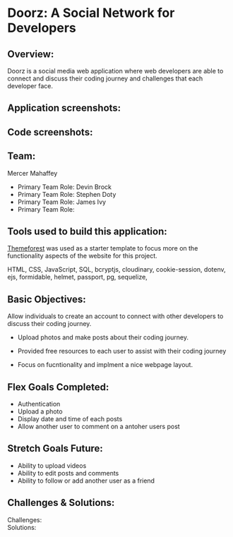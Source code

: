 # Doorz: A Social Network for Developers

## Overview:
Doorz is a social media web application where web developers are able to connect and discuss their coding journey and challenges that each developer face.

## Application screenshots:


## Code screenshots:


## Team:

Mercer Mahaffey
- Primary Team Role: 
Devin Brock
- Primary Team Role:
Stephen Doty
- Primary Team Role:
James Ivy
-  Primary Team Role: 
## Tools used to build this application:
[Themeforest](https://themeforest.net/item/sociala-social-network-app-html-template/31502548) was used as a starter template to focus more on the functionality aspects of the website for this project.

HTML,
CSS,
JavaScript, 
SQL,
bcryptjs,
cloudinary,
cookie-session,
dotenv,
ejs,
formidable,
helmet,
passport,
pg,
sequelize,

## Basic Objectives:

Allow individuals to create an account to connect with other developers to discuss their coding journey.
 - Upload photos and make posts about their coding journey. 

 - Provided free resources to each user to assist with their coding journey

 - Focus on fucntionality and implment a nice webpage layout.

## Flex Goals Completed:

- Authentication
- Upload a photo
- Display date and time of each posts 
- Allow another user to comment on a antoher users post
## Stretch Goals Future:

- Ability to upload videos
- Ability to edit posts and comments
- Ability to follow or add another user as a friend

## Challenges & Solutions:

Challenges: 
<br>
Solutions: 